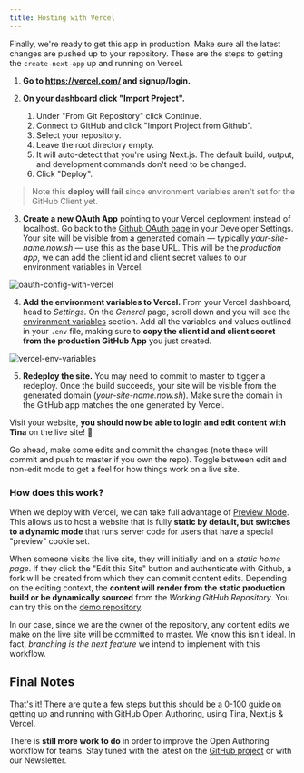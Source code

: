 ```yaml
---
title: Hosting with Vercel
---
```


Finally, we're ready to get this app in production. Make sure all the latest changes are pushed up to your repository. These are the steps to getting the `create-next-app` up and running on Vercel.

1. **Go to https://vercel.com/ and signup/login.**

2. **On your dashboard click "Import Project".**

   1. Under "From Git Repository" click Continue.
   2. Connect to GitHub and click "Import Project from Github".
   3. Select your repository.
   4. Leave the root directory empty.
   5. It will auto-detect that you're using Next.js. The default build, output, and development commands don't need to be changed.
   6. Click "Deploy".

> Note this **deploy will fail** since environment variables aren't set for the GitHub Client yet.

3. **Create a new OAuth App** pointing to your Vercel deployment instead of localhost. Go back to the [Github OAuth page](https://github.com/settings/developers) in your Developer Settings. Your site will be visible from a generated domain — typically _your-site-name.now.sh_ — use this as the base URL. This will be the _production app_, we can add the client id and client secret values to our environment variables in Vercel.

![oauth-config-with-vercel](/img/github-open-auth-cna/oauth-with-vercel.png)

4. **Add the environment variables to Vercel.** From your Vercel dashboard, head to _Settings_. On the _General_ page, scroll down and you will see the [environment variables](https://vercel.com/docs/v2/build-step?query=environgment%2520variables#environment-variables) section. Add all the variables and values outlined in your `.env` file, making sure to **copy the client id and client secret from the production GitHub App** you just created.

![vercel-env-variables](/img/github-open-auth-cna/vercel-env-vars.png)

5. **Redeploy the site.** You may need to commit to master to tigger a redeploy. Once the build succeeds, your site will be visible from the generated domain (_your-site-name.now.sh_). Make sure the domain in the GitHub app matches the one generated by Vercel.

Visit your website, **you should now be able to login and edit content with Tina** on the live site! 🎉

Go ahead, make some edits and commit the changes (note these will commit and push to master if you own the repo). Toggle between edit and non-edit mode to get a feel for how things work on a live site.

### How does this work?

When we deploy with Vercel, we can take full advantage of [Preview Mode](https://nextjs.org/docs/advanced-features/preview-mode). This allows us to host a website that is fully **static by default, but switches to a dynamic mode** that runs server code for users that have a special "preview" cookie set.

When someone visits the live site, they will initially land on a _static home page_. If they click the "Edit this Site" button and authenticate with Github, a fork will be created from which they can commit content edits. Depending on the editing context, the **content will render from the static production build or be dynamically sourced** from the _Working GitHub Repository_. You can try this on the [demo repository](https://tina-open-auth.now.sh/).

In our case, since we are the owner of the repository, any content edits we make on the live site will be committed to master. We know this isn't ideal. In fact, _branching is the next feature_ we intend to implement with this workflow.

## Final Notes

That's it! There are quite a few steps but this should be a 0-100 guide on getting up and running with GitHub Open Authoring, using Tina, Next.js & Vercel.

There is **still more work to do** in order to improve the Open Authoring workflow for teams. Stay tuned with the latest on the [GitHub project](https://github.com/orgs/tinacms/projects/1) or with our Newsletter.
